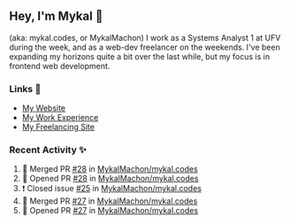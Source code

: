 ## Hey, I'm Mykal 👋 
(aka: mykal.codes, or MykalMachon) I work as a Systems Analyst 1 at UFV during the week, and as a web-dev freelancer on the weekends. I've been expanding my horizons quite a bit over the last while, but my focus is in frontend web development.  

### Links 🚀

- [My Website](https://mykal.codes)
- [My Work Experience](https://timeline.mykal.codes)
- [My Freelancing Site](https://tinybox.dev)

### Recent Activity ✨

<!--START_SECTION:activity-->
1. 🎉 Merged PR [#28](https://github.com/MykalMachon/mykal.codes/pull/28) in [MykalMachon/mykal.codes](https://github.com/MykalMachon/mykal.codes)
2. 💪 Opened PR [#28](https://github.com/MykalMachon/mykal.codes/pull/28) in [MykalMachon/mykal.codes](https://github.com/MykalMachon/mykal.codes)
3. ❗️ Closed issue [#25](https://github.com/MykalMachon/mykal.codes/issues/25) in [MykalMachon/mykal.codes](https://github.com/MykalMachon/mykal.codes)
4. 🎉 Merged PR [#27](https://github.com/MykalMachon/mykal.codes/pull/27) in [MykalMachon/mykal.codes](https://github.com/MykalMachon/mykal.codes)
5. 💪 Opened PR [#27](https://github.com/MykalMachon/mykal.codes/pull/27) in [MykalMachon/mykal.codes](https://github.com/MykalMachon/mykal.codes)
<!--END_SECTION:activity-->
